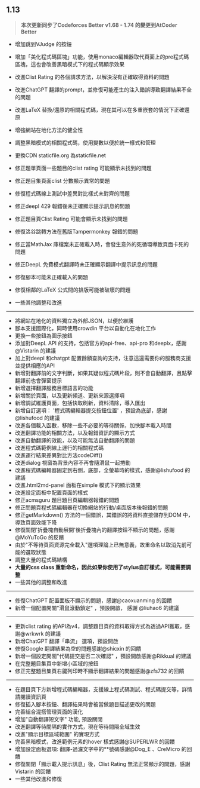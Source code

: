 ## 1.13

> **本次更新同步了Codeforces Better v1.68 - 1.74 的變更到AtCoder Better**

- 增加跳到VJudge 的按鈕

- 增加「美化程式碼區塊」功能，使用monaco編輯器取代頁面上的pre程式碼區塊，這也會改善黑暗模式下的程式碼顯示效果

- 改進Clist Rating 的各個請求方法，以解決沒有正確取得資料的問題

- 改進ChatGPT 翻譯的prompt，並修復可能產生的注入錯誤導致翻譯結果不全的問題

- 改進LaTeX 替換/還原的相關程式碼，現在其可以在多重嵌套的情況下正確還原

- 增強網站在地化方法的健全性

- 調整黑暗模式的相關程式碼，使用變數以便於統一樣式和管理

- 更換CDN staticfile.org 為staticfile.net

- 修正題單頁面一些題目的clist rating 可能顯示未找到的問題

- 修正題目集頁面clist 分數顯示異常的問題

- 修復程式碼線上測試中差異對比樣式未對齊的問題

- 修正deepl 429 報錯後未正確顯示提示訊息的問題

- 修正題目頁Clist Rating 可能會顯示未找到的問題

- 修復洛谷跳轉方法在舊版Tampermonkey 報錯的問題

- 修正當MathJax 庫檔案未正確載入時，會發生意外的死循環導致頁面卡死的問題

- 修正DeepL 免費模式翻譯時未正確顯示翻譯中提示訊息的問題

- 修復腳本可能未正確載入的問題

- 修復相鄰的LaTeX 公式間的排版可能被破壞的問題

- 一些其他調整和改進

***

- 將網站在地化的資料獨立為外部JSON，以便於維護
- 腳本支援國際化，同時使用crowdin 平台以自動化在地化工作
- 更換一些按鈕為圖示按鈕
- 添加對DeepL API 的支持，包括官方的api-free、api-pro 和deeplx，感謝@Vistarin 的建議
- 加上對deepl 和chatgpt 配置餘額查詢的支持，注意這還需要你的服務商支援並提供相應的API
- 新增對翻譯前的文字判斷，如果其疑似程式碼片段，則不會自動翻譯，且點擊翻譯前也會彈窗提示
- 新增選擇翻譯服務目標語言的功能
- 新增關於頁面，以及更新頻道、更新來源選擇項
- 新增調試維護頁面，包括快取刷新，資料清除，導入匯出
- 新增自訂選項： '程式碼編輯器提交按鈕位置' ，預設為底部，感謝@lishufood 的建議
- 改進各個載入函數，移除一些不必要的等待關係，加快腳本載入時間
- 改進翻譯功能的相關方法，以及報錯資訊的顯示方式
- 改進自動翻譯的效能，以及可能無法自動翻譯的問題
- 改進程式碼範例線上運行的相關程式碼
- 改進運行結果差異對比方法codeDiff()
- 改進dialog 視窗為背景內容不再會隨滑鼠一起捲動
- 改進程式碼編輯器固定到右側，底部，全螢幕時的樣式，感謝@lishufood 的建議
- 改進.html2md-panel 面板在simple 模式下的顯示效果
- 改進設定面板中配置頁面的樣式
- 修正acmsguru 題目題目頁編輯器報錯的問題
- 修正問題頁程式碼編輯器在切換網站的行動/桌面版本後報錯的問題
- 修正getMarkdown() 方法的一個錯誤，其錯誤的將資料直接儲存到DOM 中，導致頁面效能下降
- 修復關閉'折疊塊自動展開'後折疊塊內的翻譯按鈕不顯示的問題，感謝@MoYuToGo 的反饋
- 由於"不等待頁面資源完全載入"選項理論上已無意義，故重命名以取消先前可能的選取狀態
- 調整大量的程式碼結構
- **大量的css class 重新命名，因此如果你使用了stylus自訂樣式，可能需要調整**
- 一些其他的調整和改進

***

- 修復ChatGPT 配置面板不顯示的問題，感謝@caoxuanming 的回饋
- 新增一個配置開關"滑鼠滾動鎖定" ，預設開啟， 感謝 @liuhao6 的建議

***

- 更新clist rating 的API為v4，調整題目頁的資料取得方式為透過API獲取，感謝@wrkwrk 的建議
- 新增ChatGPT 翻譯「串流」 選項，預設開啟
- 修復Google 翻譯結果為空的問題感謝@shicxin 的回饋
- 新增一個設定開關"代碼提交是否二次確認" ，預設開啟感謝@Rikkual 的建議
- 在完整題目集頁中新增小區域的按鈕
- 修正完整題目集頁右鍵列印時不顯示翻譯結果的問題感謝@zfs732 的回饋

***

- 在題目頁下方新增程式碼編輯器，支援線上程式碼測試、程式碼提交等，詳情請閱讀資訊頁
- 修復插入腳本按鈕、翻譯結果時會被當做題目描述更改的問題
- 完善組合混搭管理頁面的漢化
- 增加"自動翻譯短文字" 功能, 預設關閉
- 改進翻譯等待間隔的實作方式，現在等待間隔全域生效
- 改進"顯示目標區域範圍" 的實現方式
- 完善黑暗模式，改進範例元素的hover 樣式感謝@SUPERLWR 的回饋
- 增加設定面板選項: 翻譯-過濾文字中的\*\*號碼感謝@Dog_E 、CreMicro 的回饋
- 修復關閉「顯示載入提示訊息」後，Clist Rating 無法正常顯示的問題，感謝Vistarin 的回饋
- 一些其他改進和修復
